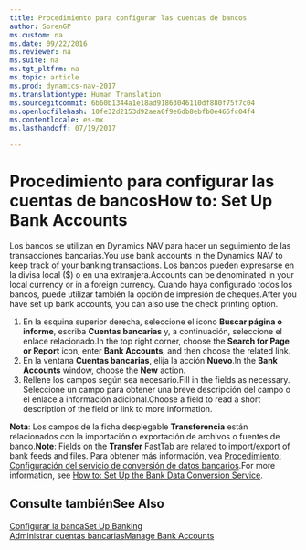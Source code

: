 ```yaml
---
title: Procedimiento para configurar las cuentas de bancos
author: SorenGP
ms.custom: na
ms.date: 09/22/2016
ms.reviewer: na
ms.suite: na
ms.tgt_pltfrm: na
ms.topic: article
ms.prod: dynamics-nav-2017
ms.translationtype: Human Translation
ms.sourcegitcommit: 6b60b1344a1e18ad91863046110df880f75f7c04
ms.openlocfilehash: 10fe32d2153d92aea0f9e6db8ebfb0e465fc04f4
ms.contentlocale: es-mx
ms.lasthandoff: 07/19/2017

---
```


# <a name="how-to-set-up-bank-accounts"></a><span data-ttu-id="d71f0-102">Procedimiento para configurar las cuentas de bancos</span><span class="sxs-lookup"><span data-stu-id="d71f0-102">How to: Set Up Bank Accounts</span></span>
<span data-ttu-id="d71f0-103">Los bancos se utilizan en Dynamics NAV para hacer un seguimiento de las transacciones bancarias.</span><span class="sxs-lookup"><span data-stu-id="d71f0-103">You use bank accounts in the Dynamics NAV to keep track of your banking transactions.</span></span> <span data-ttu-id="d71f0-104">Los bancos pueden expresarse en la divisa local ($) o en una extranjera.</span><span class="sxs-lookup"><span data-stu-id="d71f0-104">Accounts can be denominated in your local currency or in a foreign currency.</span></span> <span data-ttu-id="d71f0-105">Cuando haya configurado todos los bancos, puede utilizar también la opción de impresión de cheques.</span><span class="sxs-lookup"><span data-stu-id="d71f0-105">After you have set up bank accounts, you can also use the check printing option.</span></span>

1. <span data-ttu-id="d71f0-106">En la esquina superior derecha, seleccione el icono **Buscar página o informe**, escriba **Cuentas bancarias** y, a continuación, seleccione el enlace relacionado.</span><span class="sxs-lookup"><span data-stu-id="d71f0-106">In the top right corner, choose the **Search for Page or Report** icon, enter **Bank Accounts**, and then choose the related link.</span></span>
2. <span data-ttu-id="d71f0-107">En la ventana **Cuentas bancarias**, elija la acción **Nuevo**.</span><span class="sxs-lookup"><span data-stu-id="d71f0-107">In the **Bank Accounts** window, choose the **New** action.</span></span>
3. <span data-ttu-id="d71f0-108">Rellene los campos según sea necesario.</span><span class="sxs-lookup"><span data-stu-id="d71f0-108">Fill in the fields as necessary.</span></span> <span data-ttu-id="d71f0-109">Seleccione un campo para obtener una breve descripción del campo o el enlace a información adicional.</span><span class="sxs-lookup"><span data-stu-id="d71f0-109">Choose a field to read a short description of the field or link to more information.</span></span>

<span data-ttu-id="d71f0-110">**Nota**: Los campos de la ficha desplegable **Transferencia** están relacionados con la importación o exportación de archivos o fuentes de banco.</span><span class="sxs-lookup"><span data-stu-id="d71f0-110">**Note**: Fields on the **Transfer** FastTab are related to import/export of bank feeds and files.</span></span> <span data-ttu-id="d71f0-111">Para obtener más información, vea [Procedimiento: Configuración del servicio de conversión de datos bancarios](bank-how-setup-bank-data-conversion-service.md).</span><span class="sxs-lookup"><span data-stu-id="d71f0-111">For more information, see [How to: Set Up the Bank Data Conversion Service](bank-how-setup-bank-data-conversion-service.md).</span></span>

## <a name="see-also"></a><span data-ttu-id="d71f0-112">Consulte también</span><span class="sxs-lookup"><span data-stu-id="d71f0-112">See Also</span></span>  
[<span data-ttu-id="d71f0-113">Configurar la banca</span><span class="sxs-lookup"><span data-stu-id="d71f0-113">Set Up Banking</span></span>](bank-setup-banking.md)  
[<span data-ttu-id="d71f0-114">Administrar cuentas bancarias</span><span class="sxs-lookup"><span data-stu-id="d71f0-114">Manage Bank Accounts</span></span>](bank-manage-bank-accounts.md)

